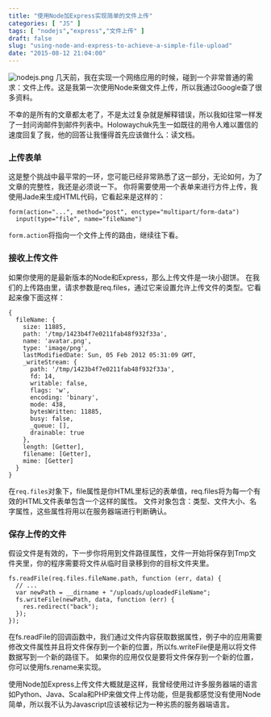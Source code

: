 ```yaml
---
title: "使用Node加Express实现简单的文件上传"
categories: [ "JS" ]
tags: [ "nodejs","express","文件上传" ]
draft: false
slug: "using-node-and-express-to-achieve-a-simple-file-upload"
date: "2015-08-12 21:04:00"
---
```


![nodejs.png][1]
几天前，我在实现一个网络应用的时候，碰到一个非常普通的需求：文件上传。这是我第一次使用Node来做文件上传，所以我通过Google查了很多资料。

不幸的是所有的文章都太老了，不是太过复杂就是解释错误，所以我如往常一样发了一封问询邮件到邮件列表中。Holowaychuk先生一如既往的用令人难以置信的速度回复了我，他的回答让我懂得首先应该做什么：读文档。

### 上传表单
这是整个挑战中最平常的一环，您可能已经非常熟悉了这一部分，无论如何，为了文章的完整性，我还是必须说一下。
你将需要使用一个表单来进行方件上传，我使用Jade来生成HTML代码，它看起来是这样的：


<!--more-->


    form(action="...", method="post", enctype="multipart/form-data")
      input(type="file", name="fileName")

`form.action`将指向一个文件上传的路由，继续往下看。

### 接收上传文件
如果你使用的是最新版本的Node和Express，那么上传文件是一块小甜饼。
在我们的上传路由里，请求参数是req.files，通过它来设置允许上传文件的类型。它看起来像下面这样：


    {
      fileName: {
        size: 11885,
        path: '/tmp/1423b4f7e0211fab48f932f33a',
        name: 'avatar.png',
        type: 'image/png',
        lastModifiedDate: Sun, 05 Feb 2012 05:31:09 GMT,
        _writeStream: {
          path: '/tmp/1423b4f7e0211fab48f932f33a',
          fd: 14,
          writable: false,
          flags: 'w',
          encoding: 'binary',
          mode: 438,
          bytesWritten: 11885,
          busy: false,
          _queue: [],
          drainable: true
        },
        length: [Getter],
        filename: [Getter],
        mime: [Getter]
      }
    }

在`req.files`对象下，file属性是你HTML里标记的表单值，req.files将为每一个有效的HTML文件表单包含一个这样的属性。
文件对象包含：类型、文件大小、名字属性，这些属性将用以在服务器端进行判断确认。

### 保存上传的文件
假设文件是有效的，下一步你将用到文件路径属性，文件一开始将保存到Tmp文件夹里，你的程序需要将文件从临时目录移到你的目标文件夹里。


    fs.readFile(req.files.fileName.path, function (err, data) {
      // ...
      var newPath = __dirname + "/uploads/uploadedFileName";
      fs.writeFile(newPath, data, function (err) {
        res.redirect("back");
      });
    });

在fs.readFile的回调函数中，我们通过文件内容获取数据属性，例子中的应用需要修改文件属性并且将文件保存到一个新的位置，所以fs.writeFile便是用以将文件数据写到一个新的路径下。
如果你的应用仅仅是要将文件保存到一个新的位置，你可以使用fs.rename来实现。

使用Node加Express上传文件大概就是这样，我曾经使用过许多服务器端的语言如Python、Java、Scala和PHP来做文件上传功能，但是我都感觉没有使用Node简单，所以我不认为Javascript应该被标记为一种劣质的服务器端语言。


  [1]: https://imgs.gnux.cn/usr/uploads/2015/08/1749490222.png